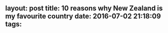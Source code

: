 layout: post
title: 10 reasons why New Zealand is my favourite country 
date: 2016-07-02 21:18:09
tags:
---
